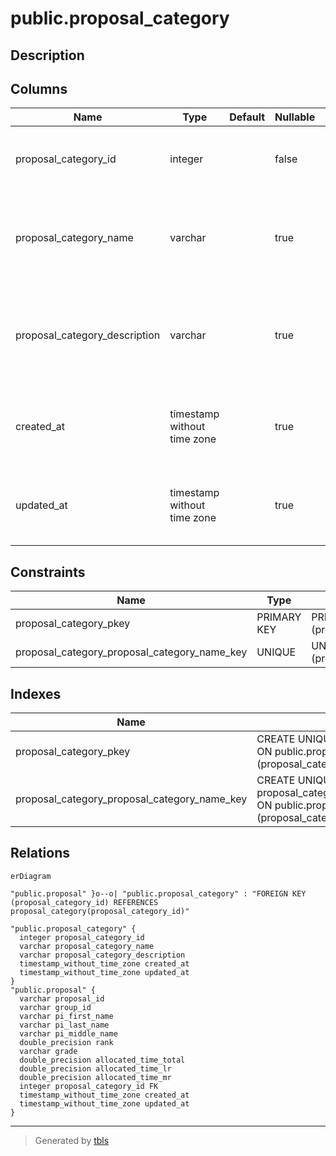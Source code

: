 # public.proposal_category

## Description

## Columns

| Name | Type | Default | Nullable | Children | Parents | Comment |
| ---- | ---- | ------- | -------- | -------- | ------- | ------- |
| proposal_category_id | integer |  | false | [public.proposal](public.proposal.md) |  | Unique identifier of proposal category |
| proposal_category_name | varchar |  | true |  |  | Proposal category name (e.g., Openuse, Keck, Gemini, and UH) |
| proposal_category_description | varchar |  | true |  |  | Proposal category description (e.g., Openuse, Time exchange, etc. |
| created_at | timestamp without time zone |  | true |  |  | The date and time in UTC when the record was created |
| updated_at | timestamp without time zone |  | true |  |  | The date and time in UTC when the record was last updated |

## Constraints

| Name | Type | Definition |
| ---- | ---- | ---------- |
| proposal_category_pkey | PRIMARY KEY | PRIMARY KEY (proposal_category_id) |
| proposal_category_proposal_category_name_key | UNIQUE | UNIQUE (proposal_category_name) |

## Indexes

| Name | Definition |
| ---- | ---------- |
| proposal_category_pkey | CREATE UNIQUE INDEX proposal_category_pkey ON public.proposal_category USING btree (proposal_category_id) |
| proposal_category_proposal_category_name_key | CREATE UNIQUE INDEX proposal_category_proposal_category_name_key ON public.proposal_category USING btree (proposal_category_name) |

## Relations

```mermaid
erDiagram

"public.proposal" }o--o| "public.proposal_category" : "FOREIGN KEY (proposal_category_id) REFERENCES proposal_category(proposal_category_id)"

"public.proposal_category" {
  integer proposal_category_id
  varchar proposal_category_name
  varchar proposal_category_description
  timestamp_without_time_zone created_at
  timestamp_without_time_zone updated_at
}
"public.proposal" {
  varchar proposal_id
  varchar group_id
  varchar pi_first_name
  varchar pi_last_name
  varchar pi_middle_name
  double_precision rank
  varchar grade
  double_precision allocated_time_total
  double_precision allocated_time_lr
  double_precision allocated_time_mr
  integer proposal_category_id FK
  timestamp_without_time_zone created_at
  timestamp_without_time_zone updated_at
}
```

---

> Generated by [tbls](https://github.com/k1LoW/tbls)
